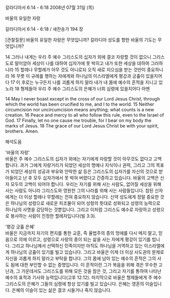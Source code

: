 갈라디아서 6:14 - 6:18 
2008년 07월 31일 (목)

바울의 유일한 자랑



갈라디아서 6:14 - 6:18 / 새찬송가 194 장


[관찰질문]
바울의 유일한 자랑은 무엇입니까? 
갈라디아 성도를 향한 바울의 기도는 무엇입니까? 

14 그러나 내게는 우리 주 예수 그리스도의 십자가 외에 결코 자랑할 것이 없으니 그리스도로 말미암아 세상이 나를 대하여 십자가에 못 박히고 내가 또한 세상을 대하여 그러하니라 
15 할례나 무할례가 아무 것도 아니로되 오직 새로 지으심을 받는 것만이 중요하니라 
16 무릇 이 규례를 행하는 자에게와 하나님의 이스라엘에게 평강과 긍휼이 있을지어다 
17 이 후로는 누구든지 나를 괴롭게 하지 말라 내가 내 몸에 예수의 흔적을 지니고 있노라 
18 형제들아 우리 주 예수 그리스도의 은혜가 너희 심령에 있을지어다 아멘 

14 May I never boast except in the cross of our Lord Jesus Christ, through which the world has been crucified to me, and I to the world. 
15 Neither circumcision nor uncircumcision means anything; what counts is a new creation. 
16 Peace and mercy to all who follow this rule, even to the Israel of God. 
17 Finally, let no one cause me trouble, for I bear on my body the marks of Jesus. 
18 The grace of our Lord Jesus Christ be with your spirit, brothers. Amen.

해석도움





'바울의 자랑'  
바울은 주 예수 그리스도의 십자가 외에는 자기에게 자랑할 것이 아무것도 없다고 고백합니다. 과거 그에게 자랑거리가 되었던 세상의 명예나 지식이나 권력, 그리고 그의 목표가 되었던 세상의 성공과 부유와 안락한 삶 등은 그리스도의 십자가를 자신의 것으로 받아들이고 난 후 모두 십자가에서 못 박혀 버렸다고 간증하고 있습니다. 바울의 고백은 신자 모두의 고백이 되어야 합니다. 우리는 자기를 위해 사는 사람도, 없어질 세상을 위해 사는 사람도 아니라 그리스도와 영원한 그의 나라를 위해 사는 사람들입니다. 참된 신자에게는 더 이상 할례나 무할례는 전혀 중요하지 않습니다. 신약 성도에게 정말 중요한 것은 하나님의 성령으로 새로운 피조물이 되어 성령의 뜻대로 성화되고 성령의 능력으로 하나님의 사명을 감당하는 것뿐입니다. 그리고 이처럼 그리스도 예수로 자랑하고 성령으로 봉사하는 사람이 진정한 할례자입니다(빌 3:3).   

'평강 긍휼 은혜'  
바울은 지금까지 자기의 편지를 통한 교훈, 즉 율법주의 종의 멍에를 다시 메지 말고, 믿음으로 의에 이르고, 성령으로 사랑의 종이 되는 삶을 사는 자에게 평강이 있기를 빕니다. 그리고 하나님께서 선택하신 민족이지만 아직도 하나님을 거역하고 있는 이스라엘에게 하나님의 긍휼이 있기를 빌고 있습니다. 그리고 바울은 이제 더 이상 사도권의 문제로 자신을 괴롭게 하지 말라고 부탁을 합니다. 그의 몸에 남아 있는 예수의 흔적은 그의 사도 됨에 대한 부인할 수 없는 증명입니다. 이 흔적이란 그가 복음을 위해 겪은 무수한 고난과, 그 가운데서도 그리스도를 위해 모든 것을 참은 것, 그리고 자기를 통하여 나타난 예수의 표적과 기사와 능력입니다(고후 12:12). 마지막으로 바울은 형제들에게 주 예수 그리스도의 은혜가 그들의 심령에 항상 있기를 빌고 있습니다. 은혜는 영혼의 이슬입니다. 은혜의 이슬이 있는 삶은 결코 시들거나 죽지 않습니다.